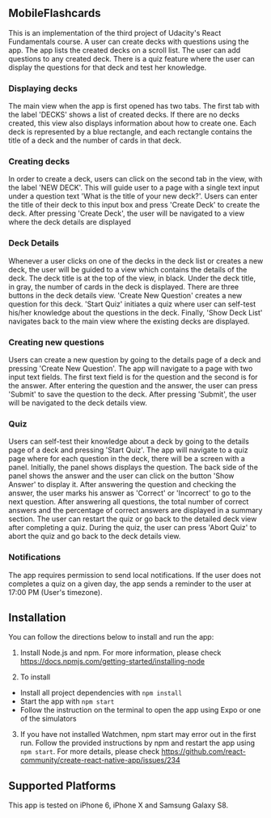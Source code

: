 ## MobileFlashcards

This is an implementation of the third project of  Udacity's React Fundamentals course. A user can create decks with questions using the app. The app lists the created decks on a scroll list. The user can add questions to
any created deck. There is a quiz feature where the user can display the questions for that deck and test her
knowledge.

### Displaying decks
The main view when the app is first opened has two tabs. The first tab with the label 'DECKS' shows a list of created decks. If there are no decks created, this view also displays information about how to create one. Each deck is represented by a blue rectangle, and each rectangle contains the title of a deck and the number of cards in that deck.

### Creating decks
In order to create a deck, users can click on the second tab in the view, with the label 'NEW DECK'. This will guide user to a page with a single text input under a question text 'What is the title of your new deck?'. Users can enter the title of their deck to this input box and press 'Create Deck' to create the deck. After pressing 'Create Deck', the user will be navigated to a view where the deck details are displayed

### Deck Details
Whenever a user clicks on one of the decks in the deck list or creates a new deck, the user will be guided to a view which contains the details of the deck. The deck title is at the top of the view, in black. Under the deck title, in gray, the number of cards in the deck is displayed. There are three buttons in the deck details view. 'Create New Question' creates a new question for this deck. 'Start Quiz' initiates a quiz where user can self-test his/her knowledge about the questions in the deck. Finally, 'Show Deck List' navigates back to the main view where the existing decks are displayed.

### Creating new questions
Users can create a new question by going to the details page of a deck and pressing 'Create New Question'. The app will navigate to a page with two input text fields. The first text field is for the question and the second is for the answer. After entering the question and the answer, the user can press 'Submit' to save the question to the deck. After pressing 'Submit', the user will be navigated to the deck details view.

### Quiz
Users can self-test their knowledge about a deck by going to the details page of a deck and pressing 'Start Quiz'. The app will navigate to a quiz page where for each question in the deck, there will be a screen with a panel. Initially, the panel shows displays the question. The back side of the panel shows the answer and the user can click on the button 'Show Answer' to display it. After answering the question and checking the answer, the user marks his answer as 'Correct' or 'Incorrect' to go to the next question. After answering all questions, the total number of correct answers and the percentage of correct answers are displayed in a summary section. The user can restart the quiz or go back to the detailed deck view after completing a quiz. During the quiz, the user can press 'Abort Quiz' to abort the quiz and go back to the deck details view.

### Notifications
The app requires permission to send local notifications. If the user does not completes a quiz on a given day, the app sends a reminder to the user at 17:00 PM (User's timezone). 

## Installation

You can follow the directions below to install and run the app:

1. Install Node.js and npm. For more information, please check https://docs.npmjs.com/getting-started/installing-node

2. To install
- Install all project dependencies with `npm install`
- Start the app with `npm start`
- Follow the instruction on the terminal to open the app using Expo or one of the simulators

3. If you have not installed Watchmen, npm start may error out in the first run. Follow the provided instructions by npm and restart the app using `npm start`. For more details, please check
https://github.com/react-community/create-react-native-app/issues/234

## Supported Platforms
This app is tested on iPhone 6, iPhone X and Samsung Galaxy S8.